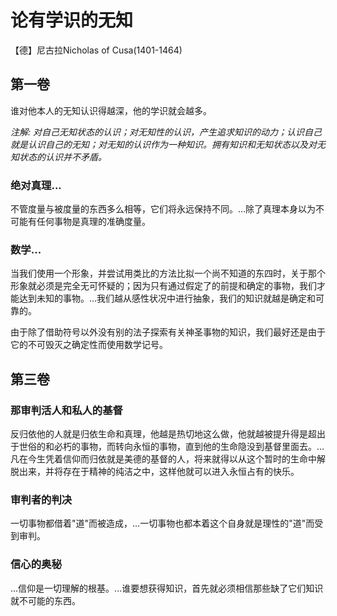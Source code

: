 # 论有学识的无知

【德】尼古拉Nicholas of Cusa(1401-1464)

## 第一卷

谁对他本人的无知认识得越深，他的学识就会越多。



*注解: 对自己无知状态的认识；对无知性的认识，产生追求知识的动力；认识自己就是认识自己的无知；对无知的认识作为一种知识。拥有知识和无知状态以及对无知状态的认识并不矛盾。*

### 绝对真理...

不管度量与被度量的东西多么相等，它们将永远保持不同。...除了真理本身以为不可能有任何事物是真理的准确度量。

### 数学...

当我们使用一个形象，并尝试用类比的方法比拟一个尚不知道的东四时，关于那个形象就必须是完全无可怀疑的；因为只有通过假定了的前提和确定的事物，我们才能达到未知的事物。…我们越从感性状况中进行抽象，我们的知识就越是确定和可靠的。

由于除了借助符号以外没有别的法子探索有关神圣事物的知识，我们最好还是由于它的不可毁灭之确定性而使用数学记号。



## 第三卷

### 那审判活人和私人的基督

反归依他的人就是归依生命和真理，他越是热切地这么做，他就越被提升得是超出于世俗的和必朽的事物，而转向永恒的事物，直到他的生命隐没到基督里面去。…凡在今生凭着信仰而归依就是美德的基督的人，将来就得以从这个暂时的生命中解脱出来，并将存在于精神的纯洁之中，这样他就可以进入永恒占有的快乐。

### 审判者的判决

一切事物都借着"道"而被造成，…一切事物也都本着这个自身就是理性的"道"而受到审判。



### 信心的奥秘

...信仰是一切理解的根基。...谁要想获得知识，首先就必须相信那些缺了它们知识就不可能的东西。